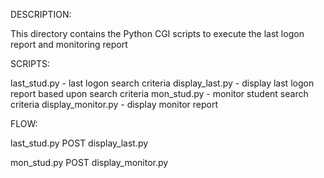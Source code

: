 DESCRIPTION:

  This directory contains the Python CGI scripts to execute the last logon report and monitoring report
  
SCRIPTS:

  last_stud.py - last logon search criteria
  display_last.py - display last logon report based upon search criteria
  mon_stud.py - monitor student search criteria
  display_monitor.py - display monitor report
  
FLOW:

  last_stud.py   POST 
        display_last.py
        
  mon_stud.py   POST
        display_monitor.py
  
  
